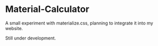 # Material-Calculator

A small experiment with materialize.css, planning to integrate it into my website.

Still under development.
